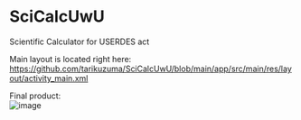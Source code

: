 # SciCalcUwU
Scientific Calculator for USERDES act

Main layout is located right here:
https://github.com/tarikuzuma/SciCalcUwU/blob/main/app/src/main/res/layout/activity_main.xml

Final product: <br />
![image](https://github.com/tarikuzuma/SciCalcUwU/assets/83963273/8fc91eb9-456b-49f3-8176-07398e837a50)
